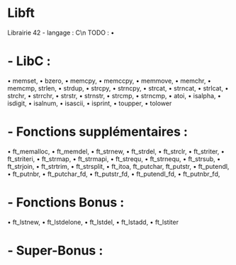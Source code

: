 # Libft
Librairie 42 - langage : C\n
TODO : •

# - LibC :

• memset,
• bzero,
• memcpy,
• memccpy,
• memmove,
• memchr,
• memcmp,
strlen,
• strdup,
• strcpy,
• strncpy,
• strcat,
• strncat,
• strlcat,
• strchr,
• strrchr,
• strstr,
• strnstr,
• strcmp,
• strncmp,
• atoi,
• isalpha,
• isdigit,
• isalnum,
• isascii,
• isprint,
• toupper,
• tolower

# - Fonctions supplémentaires :

• ft_memalloc,
• ft_memdel,
• ft_strnew,
• ft_strdel,
• ft_strclr,
• ft_striter,
• ft_striteri,
• ft_strmap,
• ft_strmapi,
• ft_strequ,
• ft_strnequ,
• ft_strsub,
• ft_strjoin,
• ft_strtrim,
• ft_strsplit,
• ft_itoa,
ft_putchar,
ft_putstr,
• ft_putendl,
• ft_putnbr,
• ft_putchar_fd,
• ft_putstr_fd,
• ft_putendl_fd,
• ft_putnbr_fd,

# - Fonctions Bonus :

• ft_lstnew,
• ft_lstdelone,
• ft_lstdel,
• ft_lstadd,
• ft_lstiter

# - Super-Bonus :
